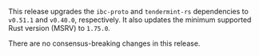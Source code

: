 This release upgrades the `ibc-proto` and `tendermint-rs` dependencies to
`v0.51.1` and `v0.40.0`, respectively. It also updates the minimum supported
Rust version (MSRV) to `1.75.0`.

There are no consensus-breaking changes in this release.
